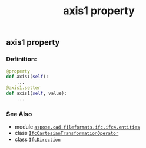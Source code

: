 ﻿---
title: axis1 property
second_title: Aspose.CAD for Python via .NET API References
description: 
type: docs
weight: 30
url: /python-net/aspose.cad.fileformats.ifc.ifc4.entities/ifccartesiantransformationoperator/axis1/
is_root: false
---

## axis1 property

### Definition:
```python
@property
def axis1(self):
    ...
@axis1.setter
def axis1(self, value):
    ...
```

### See Also
* module [`aspose.cad.fileformats.ifc.ifc4.entities`](../../)
* class [`IfcCartesianTransformationOperator`](/cad/python-net/aspose.cad.fileformats.ifc.ifc4.entities/ifccartesiantransformationoperator)
* class [`IfcDirection`](/cad/python-net/aspose.cad.fileformats.ifc.ifc4.entities/ifcdirection)
